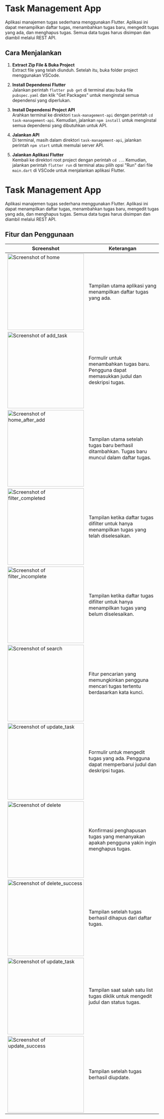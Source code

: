 # Task Management App

Aplikasi manajemen tugas sederhana menggunakan Flutter. Aplikasi ini dapat menampilkan daftar tugas, menambahkan tugas baru, mengedit tugas yang ada, dan menghapus tugas. Semua data tugas harus disimpan dan diambil melalui REST API.

## Cara Menjalankan

1. **Extract Zip File & Buka Project**  
   Extract file yang telah diunduh. Setelah itu, buka folder project menggunakan VSCode.

2. **Install Dependensi Flutter**  
   Jalankan perintah `flutter pub get` di terminal atau buka file `pubspec.yaml` dan klik "Get Packages" untuk menginstal semua dependensi yang diperlukan.

3. **Install Dependensi Project API**  
   Arahkan terminal ke direktori `task-management-api` dengan perintah `cd task-management-api`. Kemudian, jalankan `npm install` untuk menginstal semua dependensi yang dibutuhkan untuk API.

4. **Jalankan API**  
   Di terminal, masih dalam direktori `task-management-api`, jalankan perintah `npm start` untuk memulai server API.

5. **Jalankan Aplikasi Flutter**  
   Kembali ke direktori root project dengan perintah `cd ..`. Kemudian, jalankan perintah `flutter run` di terminal atau pilih opsi "Run" dari file `main.dart` di VSCode untuk menjalankan aplikasi Flutter.


# Task Management App

Aplikasi manajemen tugas sederhana menggunakan Flutter. Aplikasi ini dapat menampilkan daftar tugas, menambahkan tugas baru, mengedit tugas yang ada, dan menghapus tugas. Semua data tugas harus disimpan dan diambil melalui REST API.

## Fitur dan Penggunaan

| Screenshot | Keterangan |
|------------|------------|
| <img src="documentation/home.png" alt="Screenshot of home" width="250"/> | Tampilan utama aplikasi yang menampilkan daftar tugas yang ada. |
| <img src="documentation/add_task.png" alt="Screenshot of add_task" width="250"/> | Formulir untuk menambahkan tugas baru. Pengguna dapat memasukkan judul dan deskripsi tugas. |
| <img src="documentation/home_after_add.png" alt="Screenshot of home_after_add" width="250"/> | Tampilan utama setelah tugas baru berhasil ditambahkan. Tugas baru muncul dalam daftar tugas. |
| <img src="documentation/filter_completed.png" alt="Screenshot of filter_completed" width="250"/> | Tampilan ketika daftar tugas difilter untuk hanya menampilkan tugas yang telah diselesaikan. |
| <img src="documentation/filter_incomplete.png" alt="Screenshot of filter_incomplete" width="250"/> | Tampilan ketika daftar tugas difilter untuk hanya menampilkan tugas yang belum diselesaikan. |
| <img src="documentation/search.png" alt="Screenshot of search" width="250"/> | Fitur pencarian yang memungkinkan pengguna mencari tugas tertentu berdasarkan kata kunci. |
| <img src="documentation/update_task.png" alt="Screenshot of update_task" width="250"/> | Formulir untuk mengedit tugas yang ada. Pengguna dapat memperbarui judul dan deskripsi tugas. |
| <img src="documentation/delete.png" alt="Screenshot of delete" width="250"/> | Konfirmasi penghapusan tugas yang menanyakan apakah pengguna yakin ingin menghapus tugas. |
| <img src="documentation/delete_success.png" alt="Screenshot of delete_success" width="250"/> | Tampilan setelah tugas berhasil dihapus dari daftar tugas. |
| <img src="documentation/update_task.png" alt="Screenshot of update_task" width="250"/> | Tampilan saat salah satu list tugas diklik untuk mengedit judul dan status tugas. |
| <img src="documentation/update_success.png" alt="Screenshot of update_success" width="250"/> | Tampilan setelah tugas berhasil diupdate. |



